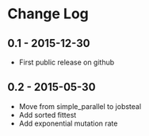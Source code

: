 # Change Log

## 0.1 - 2015-12-30

- First public release on github

## 0.2 - 2015-05-30

- Move from simple_parallel to jobsteal
- Add sorted fittest
- Add exponential mutation rate

